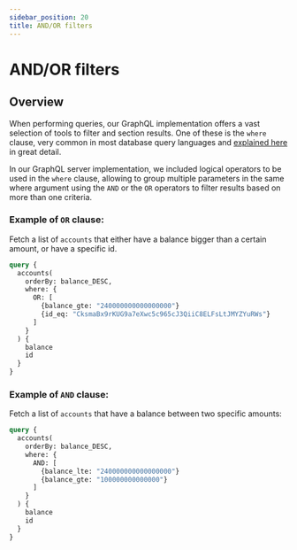 ```yaml
---
sidebar_position: 20
title: AND/OR filters
---
```


# AND/OR filters

## Overview

When performing queries, our GraphQL implementation offers a vast selection of tools to filter and section results. One of these is the `where` clause, very common in most database query languages and [explained here](/graphql-api/query-squid/queries#the-where-argument) in great detail.

In our GraphQL server implementation, we included logical operators to be used in the `where` clause, allowing to group multiple parameters in the same where argument using the `AND` or the `OR` operators to filter results based on more than one criteria.

### Example of `OR` clause:

Fetch a list of `accounts` that either have a balance bigger than a certain amount, or have a specific id.

```graphql
query {
  accounts(
    orderBy: balance_DESC, 
    where: {
      OR: [
        {balance_gte: "240000000000000000"}
        {id_eq: "CksmaBx9rKUG9a7eXwc5c965cJ3QiiC8ELFsLtJMYZYuRWs"}
      ]
    }
  ) {
    balance
    id
  }
}

```

### Example of `AND` clause:

Fetch a list of `accounts` that have a balance between two specific amounts:

```graphql
query {
  accounts(
    orderBy: balance_DESC, 
    where: {
      AND: [
        {balance_lte: "240000000000000000"}
        {balance_gte: "100000000000000"}
      ]
    }
  ) {
    balance
    id
  }
}

```
